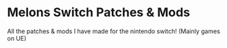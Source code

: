 # Melons Switch Patches & Mods
All the patches & mods I have made for the nintendo switch!
(Mainly games on UE)
